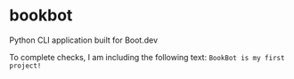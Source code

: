 # bookbot
Python CLI application built for Boot.dev

To complete checks, I am including the following text: `BookBot is my first project!`